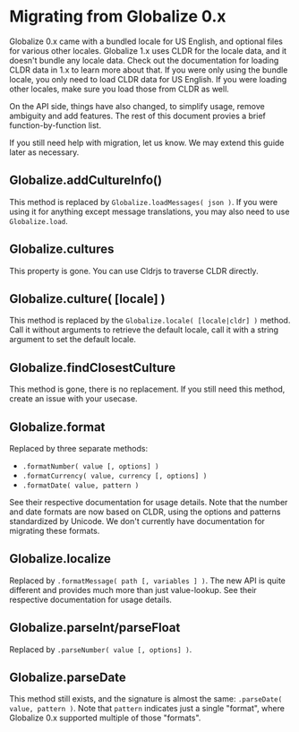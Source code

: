 # Migrating from Globalize 0.x

Globalize 0.x came with a bundled locale for US English, and optional files for various other locales. Globalize 1.x uses CLDR for the locale data, and it doesn't bundle any locale data. Check out the documentation for loading CLDR data in 1.x to learn more about that. If you were only using the bundle locale, you only need to load CLDR data for US English. If you were loading other locales, make sure you load those from CLDR as well.

On the API side, things have also changed, to simplify usage, remove ambiguity and add features. The rest of this document provies a brief function-by-function list.

If you still need help with migration, let us know. We may extend this guide later as necessary.

## Globalize.addCultureInfo()

This method is replaced by `Globalize.loadMessages( json )`. If you were using it for anything except message translations, you may also need to use `Globalize.load`.

## Globalize.cultures

This property is gone. You can use Cldrjs to traverse CLDR directly.

## Globalize.culture( [locale] )

This method is replaced by the `Globalize.locale( [locale|cldr] )` method. Call it without arguments to retrieve the default locale, call it with a string argument to set the default locale.

## Globalize.findClosestCulture

This method is gone, there is no replacement. If you still need this method, create an issue with your usecase.

## Globalize.format

Replaced by three separate methods:

* `.formatNumber( value [, options] )`
* `.formatCurrency( value, currency [, options] )`
* `.formatDate( value, pattern )`

See their respective documentation for usage details. Note that the number and date formats are now based on CLDR, using the options and patterns standardized by Unicode. We don't currently have documentation for migrating these formats.

## Globalize.localize

Replaced by `.formatMessage( path [, variables ] )`. The new API is quite different and provides much more than just value-lookup. See their respective documentation for usage details.

## Globalize.parseInt/parseFloat

Replaced by `.parseNumber( value [, options] )`.

## Globalize.parseDate

This method still exists, and the signature is almost the same: `.parseDate( value, pattern )`. Note that `pattern` indicates just a single "format", where Globalize 0.x supported multiple of those "formats".
